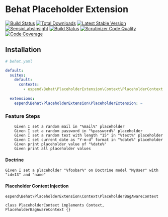 # Behat Placeholder Extension

[![Build Status](https://travis-ci.org/Haehnchen/behat-placeholder-extension.svg?branch=master)](https://travis-ci.org/Haehnchen/behat-placeholder-extension)
[![Total Downloads](https://poser.pugx.org/espend/behat-placeholder-extension/downloads.png)](https://packagist.org/packages/espend/behat-placeholder-extension)
[![Latest Stable Version](https://poser.pugx.org/espend/behat-placeholder-extension/v/stable.png)](https://packagist.org/packages/espend/behat-placeholder-extension)
[![SensioLabsInsight](https://insight.sensiolabs.com/projects/bb3569b9-9c7c-48ce-97ea-91a4adf87c9c/mini.png)](https://insight.sensiolabs.com/projects/bb3569b9-9c7c-48ce-97ea-91a4adf87c9c)
[![Build Status](https://scrutinizer-ci.com/g/Haehnchen/behat-placeholder-extension/badges/build.png?b=master)](https://scrutinizer-ci.com/g/Haehnchen/behat-placeholder-extension/build-status/master)
[![Scrutinizer Code Quality](https://scrutinizer-ci.com/g/Haehnchen/behat-placeholder-extension/badges/quality-score.png?b=master)](https://scrutinizer-ci.com/g/Haehnchen/behat-placeholder-extension/?branch=master)
[![Code Coverage](https://scrutinizer-ci.com/g/Haehnchen/behat-placeholder-extension/badges/coverage.png?b=master)](https://scrutinizer-ci.com/g/Haehnchen/behat-placeholder-extension/?branch=master)

## Installation

```yaml
# behat.yaml

default:
  suites:
    default:
      contexts:
        - espend\Behat\PlaceholderExtension\Context\PlaceholderContext
  
  extensions:
    espend\Behat\PlaceholderExtension\PlaceholderExtension: ~
```

### Feature Steps

```
    Given I set a random mail in "%mail%" placeholder
    Given I set a random password in "%password%" placeholder
    Given I set a random text with length "15" in "%text%" placeholder
    Given I set current date as "Y-m-d" format in "%date%" placeholder
    Given print placeholder value of "%date%"
    Given print all placeholder values
```

#### Doctrine

```
Given I set a placeholder "%foobar%" on Doctrine model "MyUser" with "id=13" and "name"
```

#### Placeholder Context Injection

`espend\Behat\PlaceholderExtension\Context\PlaceholderBagAwareContext`

```
class PlaceholderContext implements Context, PlaceholderBagAwareContext {}
```
